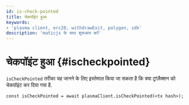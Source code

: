 ```yaml
---
id: is-check-pointed
title: चेकपॉइंट हुआ
keywords:
- 'plasma client, erc20, withdrawExit, polygon, sdk'
description: 'maticjs के साथ शुरूआत करें'
---
```


# चेकपॉइंट हुआ {#ischeckpointed}

`isCheckPointed` तरीका यह जानने के लिए इस्तेमाल किया जा सकता है कि क्या ट्रांज़ैक्शन को चेकपॉइंट कर दिया गया है.

```
const isCheckPointed = await plasmaClient.isCheckPointed(<tx hash>);
```
